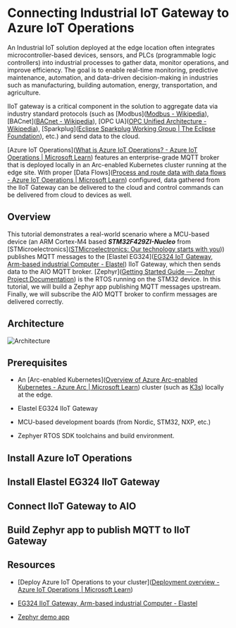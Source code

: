 # Connecting Industrial IoT Gateway to Azure IoT Operations

An Industrial IoT solution deployed at the edge location often integrates microcontroller-based devices, sensors, and PLCs (programmable logic controllers) into industrial processes to gather data, monitor operations, and improve efficiency.  The goal is to enable real-time monitoring, predictive maintenance, automation, and data-driven decision-making in industries such as manufacturing, building automation, energy, transportation, and agriculture.

IIoT gateway is a critical component in the solution to aggregate data via industry standard protocols (such as [Modbus]([Modbus - Wikipedia](https://en.wikipedia.org/wiki/Modbus)), [BACnet]([BACnet - Wikipedia](https://en.wikipedia.org/wiki/BACnet)), [OPC UA]([OPC Unified Architecture - Wikipedia](https://en.wikipedia.org/wiki/OPC_Unified_Architecture)), [Sparkplug]([Eclipse Sparkplug Working Group | The Eclipse Foundation](https://sparkplug.eclipse.org/)), etc.) and send data to the cloud.

[Azure IoT Operations]([What is Azure IoT Operations? - Azure IoT Operations | Microsoft Learn](https://learn.microsoft.com/en-us/azure/iot-operations/overview-iot-operations)) features an enterprise-grade MQTT broker that is deployed locally in an Arc-enabled Kubernetes cluster running at the edge site. With proper [Data Flows]([Process and route data with data flows - Azure IoT Operations | Microsoft Learn](https://learn.microsoft.com/en-us/azure/iot-operations/connect-to-cloud/overview-dataflow)) configured, data gathered from the IIoT Gateway can be delivered to the cloud and control commands can be delivered from cloud to devices as well.

## Overview

This tutorial demonstrates a real-world scenario where a MCU-based device (an ARM Cortex-M4 based ***STM32F429ZI-Nucleo*** from [STMicroelectronics]([STMicroelectronics: Our technology starts with you](https://www.st.com/content/st_com/en.html))) publishes MQTT messages to the [Elastel EG324]([EG324 IoT Gateway, Arm-based industrial Computer - Elastel](https://www.elastel.com/products/iot-gateway/eg324-iot-gateway/)) IIoT Gateway, which then sends data to the AIO MQTT broker. [Zephyr]([Getting Started Guide — Zephyr Project Documentation](https://docs.zephyrproject.org/latest/develop/getting_started/index.html)) is the RTOS running on the STM32 device. In this tutorial, we will build a Zephyr app publishing MQTT messages upstream. Finally, we will subscribe the AIO MQTT broker to confirm messages are delivered correctly.

## Architecture

![Architecture](C:\Users\rijen\Downloads\Elastel-HiveMQ.png)

## Prerequisites

- An [Arc-enabled Kubernetes]([Overview of Azure Arc-enabled Kubernetes - Azure Arc | Microsoft Learn](https://learn.microsoft.com/en-us/azure/azure-arc/kubernetes/overview)) cluster (such as [K3s]([K3s](https://k3s.io/))) locally at the edge.

- Elastel EG324 IIoT Gateway

- MCU-based development boards (from Nordic, STM32, NXP, etc.)

- Zephyer RTOS SDK toolchains and build environment.

## Install Azure IoT Operations

## Install Elastel EG324 IIoT Gateway

## Connect IIoT Gateway to AIO

## Build Zephyr app to publish MQTT to IIoT Gateway

## Resources

- [Deploy Azure IoT Operations to your cluster]([Deployment overview - Azure IoT Operations | Microsoft Learn](https://learn.microsoft.com/en-us/azure/iot-operations/deploy-iot-ops/overview-deploy))

- [EG324 IIoT Gateway, Arm-based industrial Computer - Elastel](https://www.elastel.com/products/iot-gateway/eg324-iot-gateway/)

- [Zephyr demo app](https://github.com/rickijen/zephyr-dhcp-mqtt)
